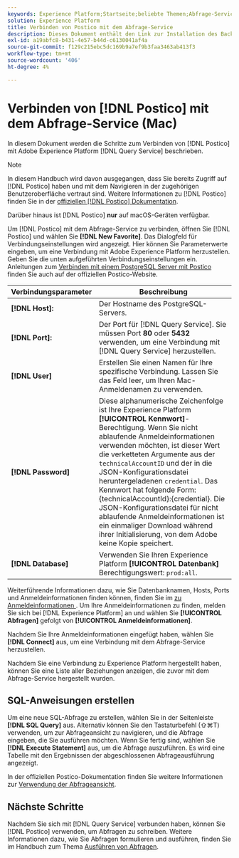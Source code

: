 ```yaml
---
keywords: Experience Platform;Startseite;beliebte Themen;Abfrage-Service;Abfrage-Service;postico;Postico;Verbindung mit Abfrage-Service;
solution: Experience Platform
title: Verbinden von Postico mit dem Abfrage-Service
description: Dieses Dokument enthält den Link zur Installation des Backup-Clients Postico für den Abfrage-Service von Adobe Experience Platform.
exl-id: a19abfc8-b431-4e57-b44d-c6130041af4a
source-git-commit: f129c215ebc5dc169b9a7ef9b3faa3463ab413f3
workflow-type: tm+mt
source-wordcount: '406'
ht-degree: 4%

---
```


# Verbinden von [!DNL Postico] mit dem Abfrage-Service (Mac)

In diesem Dokument werden die Schritte zum Verbinden von [!DNL Postico] mit Adobe Experience Platform [!DNL Query Service] beschrieben.

>[!NOTE]
>
> In diesem Handbuch wird davon ausgegangen, dass Sie bereits Zugriff auf [!DNL Postico] haben und mit dem Navigieren in der zugehörigen Benutzeroberfläche vertraut sind. Weitere Informationen zu [!DNL Postico] finden Sie in der [offiziellen [!DNL Postico] Dokumentation](https://eggerapps.at/postico/docs).
> 
> Darüber hinaus ist [!DNL Postico] **nur** auf macOS-Geräten verfügbar.

Um [!DNL Postico] mit dem Abfrage-Service zu verbinden, öffnen Sie [!DNL Postico] und wählen Sie **[!DNL New Favorite]**. Das Dialogfeld für Verbindungseinstellungen wird angezeigt. Hier können Sie Parameterwerte eingeben, um eine Verbindung mit Adobe Experience Platform herzustellen. Geben Sie die unten aufgeführten Verbindungseinstellungen ein. Anleitungen zum [Verbinden mit einem PostgreSQL Server mit Postico](https://eggerapps.at/postico/docs/v1.5.21/favorite-window.html) finden Sie auch auf der offiziellen Postico-Website.

| Verbindungsparameter | Beschreibung |
|---|---|
| **[!DNL Host]:** | Der Hostname des PostgreSQL-Servers. |
| **[!DNL Port]:** | Der Port für [!DNL Query Service]. Sie müssen Port **80** oder **5432** verwenden, um eine Verbindung mit [!DNL Query Service] herzustellen. |
| **[!DNL User]** | Erstellen Sie einen Namen für Ihre spezifische Verbindung. Lassen Sie das Feld leer, um Ihren Mac-Anmeldenamen zu verwenden. |
| **[!DNL Password]** | Diese alphanumerische Zeichenfolge ist Ihre Experience Platform **[!UICONTROL Kennwort]**-Berechtigung. Wenn Sie nicht ablaufende Anmeldeinformationen verwenden möchten, ist dieser Wert die verketteten Argumente aus der `technicalAccountID` und der in die JSON-Konfigurationsdatei heruntergeladenen `credential`. Das Kennwort hat folgende Form: {technicalAccountId}:{credential}. Die JSON-Konfigurationsdatei für nicht ablaufende Anmeldeinformationen ist ein einmaliger Download während ihrer Initialisierung, von dem Adobe keine Kopie speichert. |
| **[!DNL Database]** | Verwenden Sie Ihren Experience Platform **[!UICONTROL Datenbank]** Berechtigungswert: `prod:all`. |

Weiterführende Informationen dazu, wie Sie Datenbanknamen, Hosts, Ports und Anmeldeinformationen finden können, finden Sie im [ zu Anmeldeinformationen ](../ui/credentials.md). Um Ihre Anmeldeinformationen zu finden, melden Sie sich bei [!DNL Experience Platform] an und wählen Sie **[!UICONTROL Abfragen]** gefolgt von **[!UICONTROL Anmeldeinformationen]**.

Nachdem Sie Ihre Anmeldeinformationen eingefügt haben, wählen Sie **[!DNL Connect]** aus, um eine Verbindung mit dem Abfrage-Service herzustellen.

Nachdem Sie eine Verbindung zu Experience Platform hergestellt haben, können Sie eine Liste aller Beziehungen anzeigen, die zuvor mit dem Abfrage-Service hergestellt wurden.

## SQL-Anweisungen erstellen

Um eine neue SQL-Abfrage zu erstellen, wählen Sie in der Seitenleiste **[!DNL SQL Query]** aus. Alternativ können Sie den Tastaturbefehl (⇧⌘T) verwenden, um zur Abfrageansicht zu navigieren, und die Abfrage eingeben, die Sie ausführen möchten. Wenn Sie fertig sind, wählen Sie **[!DNL Execute Statement]** aus, um die Abfrage auszuführen. Es wird eine Tabelle mit den Ergebnissen der abgeschlossenen Abfrageausführung angezeigt.

In der offiziellen Postico-Dokumentation finden Sie weitere Informationen zur [Verwendung der Abfrageansicht](https://eggerapps.at/postico/docs/v1.3.1/sql-query-view.html).

## Nächste Schritte

Nachdem Sie sich mit [!DNL Query Service] verbunden haben, können Sie [!DNL Postico] verwenden, um Abfragen zu schreiben. Weitere Informationen dazu, wie Sie Abfragen formulieren und ausführen, finden Sie im Handbuch zum Thema [Ausführen von Abfragen](../best-practices/writing-queries.md).
